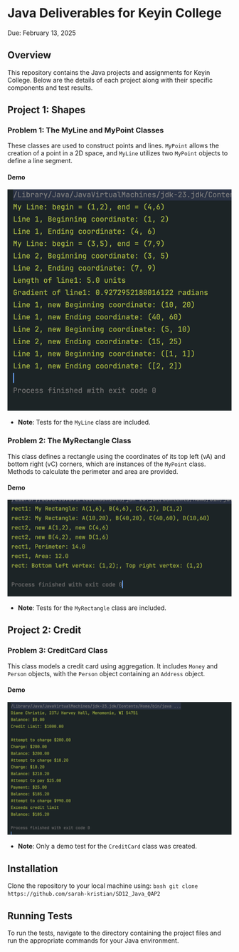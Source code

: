 # Java Deliverables for Keyin College
Due: February 13, 2025

## Overview
This repository contains the Java projects and assignments for Keyin College. Below are the details of each project along with their specific components and test results.

## Project 1: Shapes

### Problem 1: The MyLine and MyPoint Classes
These classes are used to construct points and lines. `MyPoint` allows the creation of a point in a 2D space, and `MyLine` utilizes two `MyPoint` objects to define a line segment. 
#### Demo
![MyLine Test Output](images/MyLineTest.png)
- **Note**: Tests for the `MyLine` class are included.

### Problem 2: The MyRectangle Class
This class defines a rectangle using the coordinates of its top left (vA) and bottom right (vC) corners, which are instances of the `MyPoint` class. Methods to calculate the perimeter and area are provided.
#### Demo
![MyRectangle Test Output](images/MyRectangleTest.png)
- **Note**: Tests for the `MyRectangle` class are included.

## Project 2: Credit

### Problem 3: CreditCard Class
This class models a credit card using aggregation. It includes `Money` and `Person` objects, with the `Person` object containing an `Address` object. 
#### Demo
![Credit Card Demo Output](images/CreditCardDemo.png)
- **Note**: Only a demo test for the `CreditCard` class was created.

## Installation
Clone the repository to your local machine using:
```bash git clone https://github.com/sarah-kristian/SD12_Java_QAP2```

## Running Tests
To run the tests, navigate to the directory containing the project files and run the appropriate commands for your Java environment.
